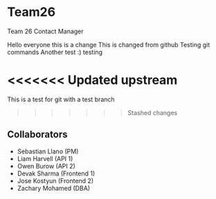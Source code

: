 # Team26
Team 26 Contact Manager


Hello everyone this is a change
This is changed from github
Testing git commands
Another test :)
testing

<<<<<<< Updated upstream
=======
This is a test for git with a test branch
>>>>>>> Stashed changes
## Collaborators
- Sebastian Llano (PM)
- Liam Harvell (API 1)
- Owen Burow (API 2)
- Devak Sharma (Frontend 1)
- Jose Kostyun (Frontend 2)
- Zachary Mohamed (DBA)
